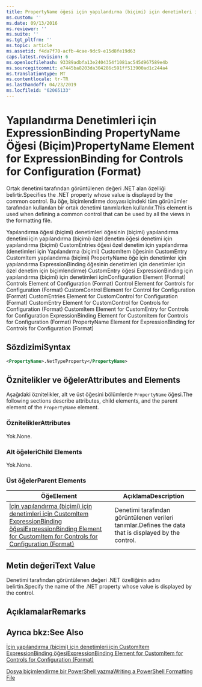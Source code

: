 ```yaml
---
title: PropertyName öğesi için yapılandırma (biçimi) için denetimleri için ExpressionBinding | Microsoft Docs
ms.custom: ''
ms.date: 09/13/2016
ms.reviewer: ''
ms.suite: ''
ms.tgt_pltfrm: ''
ms.topic: article
ms.assetid: f4da7f70-acfb-4cae-9dc9-e15d8fe19d63
caps.latest.revision: 6
ms.openlocfilehash: 93389adbfa13e2404354f1081ac545d967589e4b
ms.sourcegitcommit: e7445ba8203da304286c591ff513900ad1c244a4
ms.translationtype: MT
ms.contentlocale: tr-TR
ms.lasthandoff: 04/23/2019
ms.locfileid: "62065133"
---
```

# <a name="propertyname-element-for-expressionbinding-for-controls-for-configuration-format"></a><span data-ttu-id="d4b9e-102">Yapılandırma Denetimleri için ExpressionBinding PropertyName Öğesi (Biçim)</span><span class="sxs-lookup"><span data-stu-id="d4b9e-102">PropertyName Element for ExpressionBinding for Controls for Configuration (Format)</span></span>

<span data-ttu-id="d4b9e-103">Ortak denetimi tarafından görüntülenen değeri .NET alan özelliği belirtir.</span><span class="sxs-lookup"><span data-stu-id="d4b9e-103">Specifies the .NET property whose value is displayed by the common control.</span></span> <span data-ttu-id="d4b9e-104">Bu öğe, biçimlendirme dosyası içindeki tüm görünümler tarafından kullanılan bir ortak denetimi tanımlarken kullanılır.</span><span class="sxs-lookup"><span data-stu-id="d4b9e-104">This element is used when defining a common control that can be used by all the views in the formatting file.</span></span>

<span data-ttu-id="d4b9e-105">Yapılandırma öğesi (biçimi) denetimleri öğesinin (biçimi) yapılandırma denetimi için yapılandırma (biçimi) özel denetim öğesi denetimi için yapılandırma (biçimi) CustomEntries öğesi özel denetim için yapılandırma (denetimleri için Yapılandırma (biçimi) CustomItem öğesinin CustomEntry CustomItem yapılandırma (biçimi) PropertyName öğe için denetimler için yapılandırma ExpressionBinding öğesinin denetimleri için denetimler için özel denetim için biçimlendirme) CustomEntry öğesi ExpressionBinding için yapılandırma (biçimi) için denetimleri için</span><span class="sxs-lookup"><span data-stu-id="d4b9e-105">Configuration Element (Format) Controls Element of Configuration (Format) Control Element for Controls for Configuration (Format) CustomControl Element for Control for Configuration (Format) CustomEntries Element for CustomControl for Configuration (Format) CustomEntry Element for CustomControl for Controls for Configuration (Format) CustomItem Element for CustomEntry for Controls for Configuration ExpressionBinding Element for CustomItem for Controls for Configuration (Format) PropertyName Element for ExpressionBinding for Controls for Configuration (Format)</span></span>

## <a name="syntax"></a><span data-ttu-id="d4b9e-106">Sözdizimi</span><span class="sxs-lookup"><span data-stu-id="d4b9e-106">Syntax</span></span>

```xml
<PropertyName>.NetTypeProperty</PropertyName>
```

## <a name="attributes-and-elements"></a><span data-ttu-id="d4b9e-107">Öznitelikler ve öğeler</span><span class="sxs-lookup"><span data-stu-id="d4b9e-107">Attributes and Elements</span></span>

<span data-ttu-id="d4b9e-108">Aşağıdaki öznitelikler, alt ve üst öğesini bölümlerde `PropertyName` öğesi.</span><span class="sxs-lookup"><span data-stu-id="d4b9e-108">The following sections describe attributes, child elements, and the parent element of the `PropertyName` element.</span></span>

### <a name="attributes"></a><span data-ttu-id="d4b9e-109">Öznitelikler</span><span class="sxs-lookup"><span data-stu-id="d4b9e-109">Attributes</span></span>

<span data-ttu-id="d4b9e-110">Yok.</span><span class="sxs-lookup"><span data-stu-id="d4b9e-110">None.</span></span>

### <a name="child-elements"></a><span data-ttu-id="d4b9e-111">Alt öğeleri</span><span class="sxs-lookup"><span data-stu-id="d4b9e-111">Child Elements</span></span>

<span data-ttu-id="d4b9e-112">Yok.</span><span class="sxs-lookup"><span data-stu-id="d4b9e-112">None.</span></span>

### <a name="parent-elements"></a><span data-ttu-id="d4b9e-113">Üst öğeler</span><span class="sxs-lookup"><span data-stu-id="d4b9e-113">Parent Elements</span></span>

|<span data-ttu-id="d4b9e-114">Öğe</span><span class="sxs-lookup"><span data-stu-id="d4b9e-114">Element</span></span>|<span data-ttu-id="d4b9e-115">Açıklama</span><span class="sxs-lookup"><span data-stu-id="d4b9e-115">Description</span></span>|
|-------------|-----------------|
|[<span data-ttu-id="d4b9e-116">İçin yapılandırma (biçimi) için denetimleri için CustomItem ExpressionBinding öğesi</span><span class="sxs-lookup"><span data-stu-id="d4b9e-116">ExpressionBinding Element for CustomItem for Controls for Configuration (Format)</span></span>](./expressionbinding-element-for-customitem-for-controls-for-configuration-format.md)|<span data-ttu-id="d4b9e-117">Denetimi tarafından görüntülenen verileri tanımlar.</span><span class="sxs-lookup"><span data-stu-id="d4b9e-117">Defines the data that is displayed by the control.</span></span>|

## <a name="text-value"></a><span data-ttu-id="d4b9e-118">Metin değeri</span><span class="sxs-lookup"><span data-stu-id="d4b9e-118">Text Value</span></span>

<span data-ttu-id="d4b9e-119">Denetimi tarafından görüntülenen değeri .NET özelliğinin adını belirtin.</span><span class="sxs-lookup"><span data-stu-id="d4b9e-119">Specify the name of the .NET property whose value is displayed by the control.</span></span>

## <a name="remarks"></a><span data-ttu-id="d4b9e-120">Açıklamalar</span><span class="sxs-lookup"><span data-stu-id="d4b9e-120">Remarks</span></span>

## <a name="see-also"></a><span data-ttu-id="d4b9e-121">Ayrıca bkz:</span><span class="sxs-lookup"><span data-stu-id="d4b9e-121">See Also</span></span>

[<span data-ttu-id="d4b9e-122">İçin yapılandırma (biçimi) için denetimleri için CustomItem ExpressionBinding öğesi</span><span class="sxs-lookup"><span data-stu-id="d4b9e-122">ExpressionBinding Element for CustomItem for Controls for Configuration (Format)</span></span>](./expressionbinding-element-for-customitem-for-controls-for-configuration-format.md)

[<span data-ttu-id="d4b9e-123">Dosya biçimlendirme bir PowerShell yazma</span><span class="sxs-lookup"><span data-stu-id="d4b9e-123">Writing a PowerShell Formatting File</span></span>](./writing-a-powershell-formatting-file.md)
